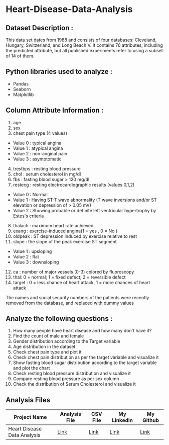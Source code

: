 # Heart-Disease-Data-Analysis

## Dataset Description :
This data set dates from 1988 and consists of four databases: Cleveland, Hungary, Switzerland, and Long Beach V. It contains 76 attributes, including the predicted attribute, but all published experiments refer to using a subset of 14 of them.

## Python libraries used to analyze :
* Pandas
* Seaborn
* Matplotlib

## Column Attribute Information :
1. age
2. sex
3. chest pain type (4 values)
 * Value 0 : typical angina
 * Value 1 : atypical angina
 * Value 2 : non-anginal pain
 * Value 3 : asymptomatic
4. trestbps : resting blood pressure
5. chol : serum cholesterol in mg/dl
6. fbs : fasting blood sugar > 120 mg/dl
7. restecg : resting electrocardiographic results (values 0,1,2)
 * Value 0 : Normal
 * Value 1 : Having ST-T wave abnormality (T wave inversions and/or ST elevation or depression of > 0.05 mV)
 * Value 2 : Showing probable or definite left ventricular hypertrophy by Estes's criteria
8. thalach : maximum heart rate achieved
9. exang : exercise-induced angina(1 = yes , 0 = No )
10. oldpeak : ST depression induced by exercise relative to rest
11. slope : the slope of the peak exercise ST segment
 * Value 1 : upsloping
 * Value 2 : flat
 * Value 3 : downsloping
12. ca : number of major vessels (0-3) colored by fluoroscopy
13. thal: 0 = normal; 1 = fixed defect; 2 = reversible defect
14. target : 0 = less chance of heart attack, 1 = more chances of heart attack

The names and social security numbers of the patients were recently removed from the database, and replaced with dummy values

## Analyze the following questions :

1) How many people have heart disease and how many don't have it?
2) Find the count of male and female
3) Gender distribution according to the Target variable
4) Age distribution in the dataset
5) Check chest pain type and plot it
6) Check chest pain distribution as per the target variable and visualize it
7) Show fasting blood sugar distribution according to the target variable and plot the chart
8) Check resting blood pressure distribution and visualize it
9) Compare resting blood pressure as per sex column 
10) Check the distribution of Serum Cholesterol and visualize it


## Analysis Files

|Project Name|Analysis File|CSV File|My Linkedln|My Github|
|-|-|-|-|-|
|Heart Disease Data Analysis|[Link](https://github.com/shubhammeshram01/Heart-Disease-Data-Analysis/blob/main/Heart%20Disease%20Data%20Analysis.ipynb)|[Link](https://github.com/shubhammeshram01/Heart-Disease-Data-Analysis/blob/main/heart.csv)|[Link]()|[Link](https://github.com/shubhammeshram01)|
